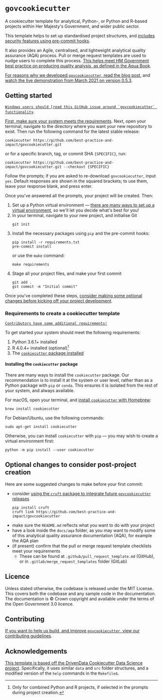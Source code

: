 # `govcookiecutter`

A cookiecutter template for analytical, Python-, or Python and R-based projects within
Her Majesty's Government, and wider public sector.

This template helps to set up standardised project structures, and [includes security
features using pre-commit hooks][docs-pre-commit].

It also provides an Agile, centralised, and lightweight analytical quality assurance
(AQA) process. Pull or merge request templates are used to nudge users to complete this
process. [This helps meet HM Government best practice on producing quality analysis, as
defined in the Aqua Book][aqua-book].

[For reasons why we developed `govcookiecutter`, read the blog post][blog-post], and
[watch the live demonstration from March 2021 on version 0.5.3][youtube].

## Getting started


[```Windows users should [read this GitHub issue around `govcookiecutter` functionality```](https://github.com/best-practice-and-impact/govcookiecutter/issues/20).


[First, make sure your system meets the
requirements](#requirements-to-create-a-cookiecutter-template). Next, open your
terminal, navigate to the directory where you want your new repository to exist. Then
run the following command for the latest stable release:

```shell
cookiecutter https://github.com/best-practice-and-impact/govcookiecutter.git
```

or for a specific branch, tag, or commit SHA `{SPECIFIC}`, run:

```shell
cookiecutter https://github.com/best-practice-and-impact/govcookiecutter.git --checkout {SPECIFIC}
```

Follow the prompts; if you are asked to re-download `govcookiecutter`, input `yes`.
Default responses are shown in the squared brackets; to use them, leave your response
blank, and press enter.

Once you've answered all the prompts, your project will be created. Then:

1. Set up a Python virtual environment — [there are many ways to set up a virtual
  environment][pluralsight], so we'll let you decide what's best for you!
2. In your terminal, navigate to your new project, and initialise Git
   ```shell
   git init
   ```
3. Install the necessary packages using `pip` and the pre-commit hooks:
   ```shell
   pip install -r requirements.txt
   pre-commit install
   ```
   or use the `make` command:
   ```shell
   make requirements
   ```
4. Stage all your project files, and make your first commit
   ```shell
   git add .
   git commit -m "Initial commit"
   ```

Once you've completed these steps, [consider making some optional changes before
kicking off your project development](#optional-changes-to-consider-post-project-creation).

### Requirements to create a cookiecutter template


[```Contributors have some additional requirements!```](https://github.com/best-practice-and-impact/govcookiecutter/blob/main/CONTRIBUTING.md/)


To get started your system should meet the following requirements:

1. Python 3.6.1+ installed
2. R 4.0.4+ installed (optional)[^1]
3. The [`cookiecutter` package installed](#installing-the-cookiecutter-package)

[^1]: Only for combined Python and R projects, if selected in the prompts during
project creation.

#### Installing the `cookiecutter` package

There are many ways to install the `cookiecutter` package. Our recommendation is to
install it at the system or user level, rather than as a Python package with `pip` or
`conda`. This ensures it is isolated from the rest of your system, and always available.

For macOS, open your terminal, and [install `cookiecutter` with Homebrew][homebrew]:

```shell
brew install cookiecutter
```

For Debian/Ubuntu, use the following commands:

```shell
sudo apt-get install cookiecutter
```

Otherwise, you can install `cookiecutter` with `pip` — you may wish to create a virtual
environment first:

```shell
python -m pip install --user cookiecutter
```

## Optional changes to consider post-project creation

Here are some suggested changes to make before your first commit:

- consider [using the `cruft` package to integrate future `govcookiecutter`
  releases][cruft]
  ```shell
  pip install cruft
  cruft link https://github.com/best-practice-and-impact/govcookiecutter
  ```
- make sure the `README.md` reflects what you want to do with your project
- have a look inside the `docs/aqa` folder, as you may want to modify some of this
  analytical quality assurance documentation (AQA), for example the AQA plan
- (if present) confirm that the pull or merge request template checklists meet your
  requirements
  - These can be found at `.github/pull_request_template.md` (GitHub), or in
    `.gitlab/merge_request_templates` folder (GitLab)

## Licence

Unless stated otherwise, the codebase is released under the MIT License. This covers
both the codebase and any sample code in the documentation. The documentation is ©
Crown copyright and available under the terms of the Open Government 3.0 licence.

## Contributing

[If you want to help us build, and improve `govcookiecutter`, view our contributing
guidelines][contributing].

## Acknowledgements

[This template is based off the DrivenData Cookiecutter Data Science
project][drivendata]. Specifically, it uses similar `data` and `src` folder structures,
and a modified version of the `help` commands in the `Makefile`s.

[aqua-book]: https://www.gov.uk/government/publications/the-aqua-book-guidance-on-producing-quality-analysis-for-government
[blog-post]: https://dataingovernment.blog.gov.uk/2021/07/20/govcookiecutter-a-template-for-data-science-projects/
[contributing]: ./CONTRIBUTING.md
[cruft]: https://github.com/cruft/cruft
[docs-pre-commit]: ./%7B%7B%20cookiecutter.repo_name%20%7D%7D/docs/contributor_guide/pre_commit_hooks.md
[drivendata]: http://drivendata.github.io/cookiecutter-data-science/
[homebrew]: https://brew.sh/
[issue-windows-os]: https://github.com/best-practice-and-impact/govcookiecutter/issues/20
[pluralsight]: https://www.pluralsight.com/tech-blog/managing-python-environments/
[youtube]: https://www.youtube.com/watch?v=N7_d3k3uQ_M
